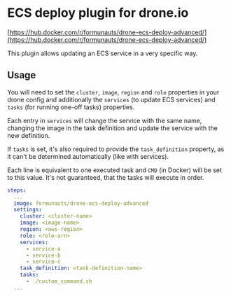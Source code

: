 # ECS deploy plugin for drone.io

[https://hub.docker.com/r/formunauts/drone-ecs-deploy-advanced/](https://hub.docker.com/r/formunauts/drone-ecs-deploy-advanced/)

This plugin allows updating an ECS service in a very specific way.

## Usage

You will need to set the `cluster`, `image`, `region` and `role` properties in
your drone config and additionally the `services` (to update ECS services) and
`tasks` (for running one-off tasks) properties.

Each entry in `services` will change the service with the same name, changing
the image in the task definition and update the service with the new definition.

If `tasks` is set, it's also required to provide the `task_definition` property,
as it can't be determined automatically (like with services).

Each line is equivalent to one executed task and `CMD` (in Docker) will be set
to this value. It's not guaranteed, that the tasks will execute in order.

```yaml
steps:
  ...
  image: formunauts/drone-ecs-deploy-advanced
  settings:
    cluster: <cluster-name>
    image: <image-name>
    region: <aws-region>
    role: <role-arn>
    services:
      - service-a
      - service-b
      - service-c
    task_definition: <task-definition-name>
    tasks:
      - ./custom_command.sh
  ...
```
